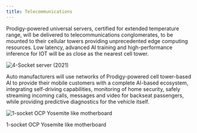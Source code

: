 ```yaml
---
title: Telecommunications
---
```

Prodigy-powered universal servers, certified for extended temperature range, will be delivered to telecommunications conglomerates, to be mounted to their cellular towers providing unprecedented edge computing resources. Low latency, advanced AI training and high-performance inference for IOT will be as close as the nearest cell tower.

![4-Socket server (2021)](https://www.tachyum.com/assets/img/4-socket.jpg "4-Socket server (2021)")

Auto manufacturers will use networks of Prodigy-powered cell tower-based AI to provide their mobile customers with a complete AI-based ecosystem, integrating self-driving capabilities, monitoring of home security, safely streaming incoming calls, messages and video for backseat passengers, while providing predictive diagnostics for the vehicle itself.

![ 1-socket OCP Yosemite like motherboard](https://www.tachyum.com/assets/img/1-socket-motherboard.jpg " 1-socket OCP Yosemite like motherboard")

 1-socket OCP Yosemite like motherboard